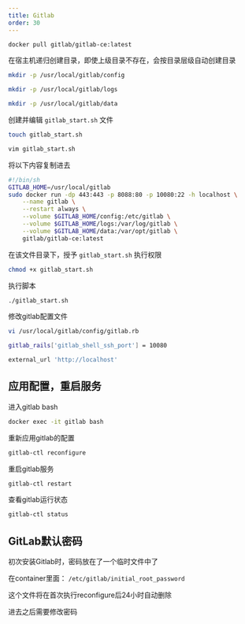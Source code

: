 ```yaml
---
title: Gitlab
order: 30
---
```


```bash
docker pull gitlab/gitlab-ce:latest
```

在宿主机递归创建目录，即使上级目录不存在，会按目录层级自动创建目录

```bash
mkdir -p /usr/local/gitlab/config

mkdir -p /usr/local/gitlab/logs

mkdir -p /usr/local/gitlab/data
```

创建并编辑 `gitlab_start.sh` 文件

```bash
touch gitlab_start.sh

vim gitlab_start.sh
```

将以下内容复制进去

```sh
#!/bin/sh
GITLAB_HOME=/usr/local/gitlab
sudo docker run -dp 443:443 -p 8088:80 -p 10080:22 -h localhost \
    --name gitlab \
    --restart always \
    --volume $GITLAB_HOME/config:/etc/gitlab \
    --volume $GITLAB_HOME/logs:/var/log/gitlab \
    --volume $GITLAB_HOME/data:/var/opt/gitlab \
    gitlab/gitlab-ce:latest
```

在该文件目录下，授予 `gitlab_start.sh` 执行权限

```bash
chmod +x gitlab_start.sh
```

执行脚本

```bash
./gitlab_start.sh
```

修改gitlab配置文件

```bash
vi /usr/local/gitlab/config/gitlab.rb

gitlab_rails['gitlab_shell_ssh_port'] = 10080

external_url 'http://localhost'
```
## 应用配置，重启服务

进入gitlab bash

```bash
docker exec -it gitlab bash
```

重新应用gitlab的配置

```bash
gitlab-ctl reconfigure
```

重启gitlab服务

```bash
gitlab-ctl restart
```

查看gitlab运行状态

```bash
gitlab-ctl status
```

## GitLab默认密码

初次安装Gitlab时，密码放在了一个临时文件中了

在container里面： `/etc/gitlab/initial_root_password`

这个文件将在首次执行reconfigure后24小时自动删除

进去之后需要修改密码
